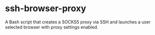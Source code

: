 # ssh-browser-proxy
A Bash script that creates a SOCKS5 proxy via SSH and launches a user selected browser with proxy settings enabled.
